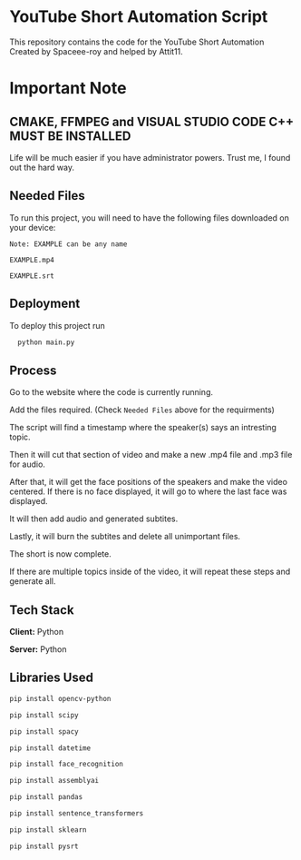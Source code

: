 # YouTube Short Automation Script
This repository contains the code for the YouTube Short Automation Created by Spaceee-roy and helped by Attit11.

# Important Note

## CMAKE, FFMPEG and VISUAL STUDIO CODE C++ MUST BE INSTALLED 

Life will be much easier if you have administrator powers. Trust me, I found out the hard way.

## Needed Files

To run this project, you will need to have the following files downloaded on your device:

`Note: EXAMPLE can be any name `

`EXAMPLE.mp4`

`EXAMPLE.srt`


## Deployment

To deploy this project run

```bash
  python main.py
```


## Process

Go to the website where the code is currently running. 

Add the files required. (Check `Needed Files` above for the requirments)

The script will find a timestamp where the speaker(s) says an intresting topic.

Then it will cut that section of video and make a new .mp4 file and .mp3 file for audio.

After that, it will get the face positions of the speakers and make the video centered. If there is no face displayed, it will go to where the last face was displayed.

It will then add audio and generated subtites.

Lastly, it will burn the subtites and delete all unimportant files.

The short is now complete.

If there are multiple topics inside of the video, it will repeat these steps and generate all.
## Tech Stack

**Client:** Python

**Server:** Python



## Libraries Used

``` bash
pip install opencv-python
```
``` bash
pip install scipy
```
``` bash
pip install spacy
```
``` bash
pip install datetime
```
``` bash
pip install face_recognition
```
``` bash
pip install assemblyai
```
``` bash
pip install pandas
```
``` bash
pip install sentence_transformers
```
``` bash
pip install sklearn
```
``` bash
pip install pysrt
```
